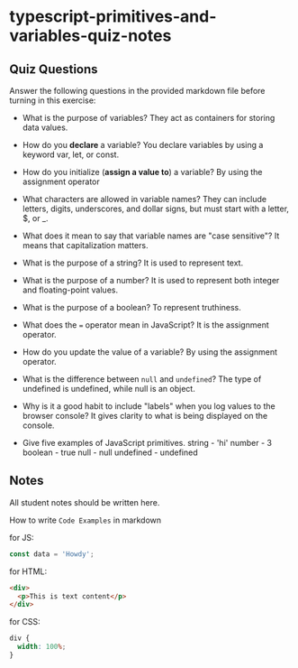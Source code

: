 # typescript-primitives-and-variables-quiz-notes

## Quiz Questions

Answer the following questions in the provided markdown file before turning in this exercise:

- What is the purpose of variables?
  They act as containers for storing data values.

- How do you **declare** a variable?
  You declare variables by using a keyword var, let, or const.

- How do you initialize (**assign a value to**) a variable?
  By using the assignment operator

- What characters are allowed in variable names?
  They can include letters, digits, underscores, and dollar signs, but must start with a letter, $, or \_.

- What does it mean to say that variable names are "case sensitive"?
  It means that capitalization matters.

- What is the purpose of a string?
  It is used to represent text.

- What is the purpose of a number?
  It is used to represent both integer and floating-point values.

- What is the purpose of a boolean?
  To represent truthiness.

- What does the `=` operator mean in JavaScript?
  It is the assignment operator.

- How do you update the value of a variable?
  By using the assignment operator.

- What is the difference between `null` and `undefined`?
  The type of undefined is undefined, while null is an object.

- Why is it a good habit to include "labels" when you log values to the browser console?
  It gives clarity to what is being displayed on the console.

- Give five examples of JavaScript primitives.
  string - 'hi'
  number - 3
  boolean - true
  null - null
  undefined - undefined

## Notes

All student notes should be written here.

How to write `Code Examples` in markdown

for JS:

```javascript
const data = 'Howdy';
```

for HTML:

```html
<div>
  <p>This is text content</p>
</div>
```

for CSS:

```css
div {
  width: 100%;
}
```
